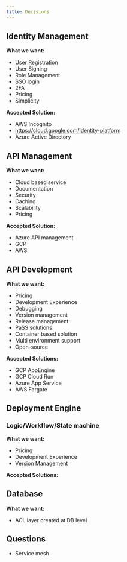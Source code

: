 ```yaml
---
title: Decisions
---
```


## Identity Management

**What we want:**

* User Registration
* User Signing
* Role Management
* SSO login
* 2FA
* Pricing
* Simplicity

**Accepted Solution:**

* AWS Incognito
* https://cloud.google.com/identity-platform
* Azure Active Directory

## API Management

**What we want:**

* Cloud based service
* Documentation
* Security
* Caching
* Scalability
* Pricing

**Accepted Solution:**

* Azure API management
* GCP
* AWS

## API Development

**What we want:**

* Pricing
* Development Experience
* Debugging
* Version management
* Release management
* PaSS solutions
* Container based solution
* Multi environment support
* Open-source

**Accepted Solutions:**

* GCP AppEngine
* GCP Cloud Run
* Azure App Service
* AWS Fargate

## Deployment Engine

### Logic/Workflow/State machine

**What we want:**

* Pricing
* Development Experience
* Version Management

**Accepted Solutions:**

## Database

**What we want:**

* ACL layer created at DB level

## Questions

* Service mesh
